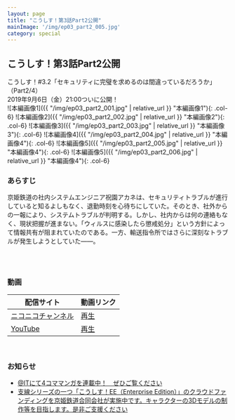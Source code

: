 ```yaml
---
layout: page
title: "こうしす！第3話Part2公開"
mainImage: '/img/ep03_part2_005.jpg'
category: special
---
```


## こうしす！第3話Part2公開

<div class="slogan">
こうしす！#3.2「セキュリティに完璧を求めるのは間違っているだろうか」（Part2/4）<br />
2019年9月6日（金）21:00ついに公開！
</div>

<div class="row" markdown="1">
 ![本編画像1]({{ "/img/ep03_part2_001.jpg" | relative_url }} "本編画像1"){: .col-6}
 ![本編画像2]({{ "/img/ep03_part2_002.jpg" | relative_url }} "本編画像2"){: .col-6}
 ![本編画像3]({{ "/img/ep03_part2_003.jpg" | relative_url }} "本編画像3"){: .col-6}
 ![本編画像4]({{ "/img/ep03_part2_004.jpg" | relative_url }} "本編画像4"){: .col-6}
 ![本編画像5]({{ "/img/ep03_part2_005.jpg" | relative_url }} "本編画像4"){: .col-6}
 ![本編画像5]({{ "/img/ep03_part2_006.jpg" | relative_url }} "本編画像4"){: .col-6}
</div>

### あらすじ

京姫鉄道の社内システムエンジニア祝園アカネは、セキュリティトラブルが進行していると知るよしもなく、退勤時刻を心待ちにしていた。そのとき、社外からの一報により、システムトラブルが判明する。しかし、社内からは何の連絡もなく、現状把握が進まない。「ウィルスに感染したら懲戒処分」という方針によって情報共有が阻まれていたのである。一方、輸送指令所ではさらに深刻なトラブルが発生しようとしていた――。 

<br />
<br />

### 動画
<div>
    <table class="table-common episode-link">
        <thead>
            <tr>
                <th>配信サイト</th>
                <th>動画リンク</th>
            </tr>
        </thead>
        <tbody>
            <tr>
                <td><a href="http://ch.nicovideo.jp/kosys">ニコニコチャンネル</a></td>
                <td>
                    <a href="https://www.nicovideo.jp/watch/1567619642" class="niconico"><i class="fa fa-play-circle"></i>再生</a>
                </td>
            </tr>
            <tr>
                <td><a href="https://youtube.com/c/OPAPJP">YouTube</a></td>
                <td>
                <a href="https://www.youtube.com/watch?v=FzuYg6e4naE&list=PLkcZjOkOXmAZ8GrIlEPiUljvo_5WiOQ2e" class="youtube"><i class="fa fa-youtube-play"></i> 再生</a>
                </td>
            </tr>
        </tbody>
    </table>
</div>
<br />

### お知らせ

* [@ITにて4コママンガを連載中！　ぜひご覧ください](http://www.atmarkit.co.jp/ait/series/7144/)
* [支線シリーズの一つ「こうしす！EE（Enterprise Edition）」のクラウドファンディングを京姫鉄道合同会社が実施中です。キャラクターの3Dモデルの制作等を目指します。是非ご支援ください](https://www.kyoki-railway.co.jp/news/2019/08/31/crowdfunding/)


